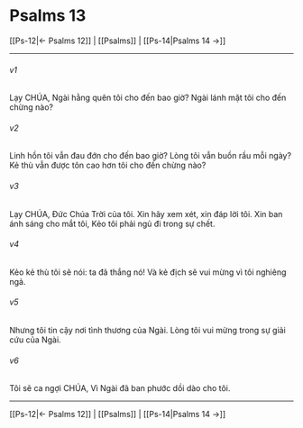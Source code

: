 # Psalms 13

[[Ps-12|← Psalms 12]] | [[Psalms]] | [[Ps-14|Psalms 14 →]]
***



###### v1 
Lạy CHÚA, Ngài hằng quên tôi cho đến bao giờ? Ngài lánh mặt tôi cho đến chừng nào? 

###### v2 
Linh hồn tôi vẫn đau đớn cho đến bao giờ? Lòng tôi vẫn buồn rầu mỗi ngày? Kẻ thù vẫn được tôn cao hơn tôi cho đến chừng nào? 

###### v3 
Lạy CHÚA, Đức Chúa Trời của tôi. Xin hãy xem xét, xin đáp lời tôi. Xin ban ánh sáng cho mắt tôi, Kẻo tôi phải ngủ đi trong sự chết. 

###### v4 
Kẻo kẻ thù tôi sẽ nói: ta đã thắng nó! Và kẻ địch sẽ vui mừng vì tôi nghiêng ngả. 

###### v5 
Nhưng tôi tin cậy nơi tình thương của Ngài. Lòng tôi vui mừng trong sự giải cứu của Ngài. 

###### v6 
Tôi sẽ ca ngợi CHÚA, Vì Ngài đã ban phước dồi dào cho tôi.

***
[[Ps-12|← Psalms 12]] | [[Psalms]] | [[Ps-14|Psalms 14 →]]
